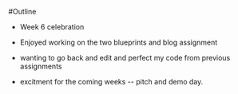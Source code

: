 #Outline


* Week 6 celebration

* Enjoyed working on the two blueprints and blog assignment

* wanting to go back and edit and perfect my code from previous assignments

* excitment for the coming weeks -- pitch and demo day. 
